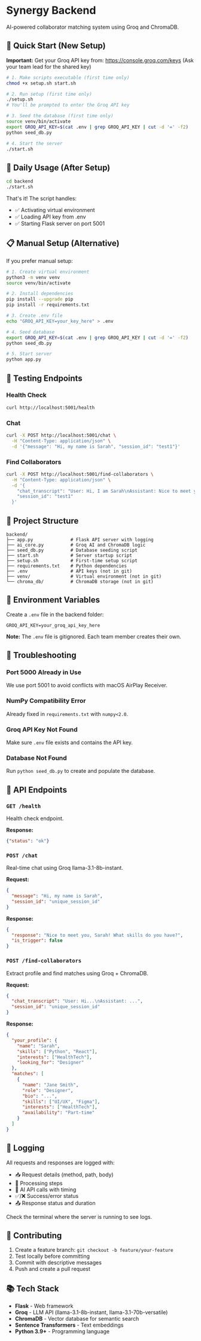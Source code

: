 # Synergy Backend

AI-powered collaborator matching system using Groq and ChromaDB.

## 🚀 Quick Start (New Setup)

**Important:** Get your Groq API key from: https://console.groq.com/keys
(Ask your team lead for the shared key)

```bash
# 1. Make scripts executable (first time only)
chmod +x setup.sh start.sh

# 2. Run setup (first time only)
./setup.sh
# You'll be prompted to enter the Groq API key

# 3. Seed the database (first time only)
source venv/bin/activate
export GROQ_API_KEY=$(cat .env | grep GROQ_API_KEY | cut -d '=' -f2)
python seed_db.py

# 4. Start the server
./start.sh
```

## 🔄 Daily Usage (After Setup)

```bash
cd backend
./start.sh
```

That's it! The script handles:
- ✅ Activating virtual environment
- ✅ Loading API key from .env
- ✅ Starting Flask server on port 5001

## 📋 Manual Setup (Alternative)

If you prefer manual setup:

```bash
# 1. Create virtual environment
python3 -m venv venv
source venv/bin/activate

# 2. Install dependencies
pip install --upgrade pip
pip install -r requirements.txt

# 3. Create .env file
echo "GROQ_API_KEY=your_key_here" > .env

# 4. Seed database
export GROQ_API_KEY=$(cat .env | grep GROQ_API_KEY | cut -d '=' -f2)
python seed_db.py

# 5. Start server
python app.py
```

## 🧪 Testing Endpoints

### Health Check
```bash
curl http://localhost:5001/health
```

### Chat
```bash
curl -X POST http://localhost:5001/chat \
  -H "Content-Type: application/json" \
  -d '{"message": "Hi, my name is Sarah", "session_id": "test1"}'
```

### Find Collaborators
```bash
curl -X POST http://localhost:5001/find-collaborators \
  -H "Content-Type: application/json" \
  -d '{
    "chat_transcript": "User: Hi, I am Sarah\nAssistant: Nice to meet you!\nUser: I have skills in Python and React\nUser: I am interested in HealthTech\nUser: Looking for a Designer",
    "session_id": "test1"
  }'
```

## 📁 Project Structure

```
backend/
├── app.py              # Flask API server with logging
├── ai_core.py          # Groq AI and ChromaDB logic
├── seed_db.py          # Database seeding script
├── start.sh            # Server startup script
├── setup.sh            # First-time setup script
├── requirements.txt    # Python dependencies
├── .env                # API keys (not in git)
├── venv/               # Virtual environment (not in git)
└── chroma_db/          # ChromaDB storage (not in git)
```

## 🔧 Environment Variables

Create a `.env` file in the backend folder:

```
GROQ_API_KEY=your_groq_api_key_here
```

**Note:** The `.env` file is gitignored. Each team member creates their own.

## 🐛 Troubleshooting

### Port 5000 Already in Use
We use port 5001 to avoid conflicts with macOS AirPlay Receiver.

### NumPy Compatibility Error
Already fixed in `requirements.txt` with `numpy<2.0`.

### Groq API Key Not Found
Make sure `.env` file exists and contains the API key.

### Database Not Found
Run `python seed_db.py` to create and populate the database.

## 🎯 API Endpoints

### `GET /health`
Health check endpoint.

**Response:**
```json
{"status": "ok"}
```

### `POST /chat`
Real-time chat using Groq llama-3.1-8b-instant.

**Request:**
```json
{
  "message": "Hi, my name is Sarah",
  "session_id": "unique_session_id"
}
```

**Response:**
```json
{
  "response": "Nice to meet you, Sarah! What skills do you have?",
  "is_trigger": false
}
```

### `POST /find-collaborators`
Extract profile and find matches using Groq + ChromaDB.

**Request:**
```json
{
  "chat_transcript": "User: Hi...\nAssistant: ...",
  "session_id": "unique_session_id"
}
```

**Response:**
```json
{
  "your_profile": {
    "name": "Sarah",
    "skills": ["Python", "React"],
    "interests": ["HealthTech"],
    "looking_for": "Designer"
  },
  "matches": [
    {
      "name": "Jane Smith",
      "role": "Designer",
      "bio": "...",
      "skills": ["UI/UX", "Figma"],
      "interests": ["HealthTech"],
      "availability": "Part-time"
    }
  ]
}
```

## 📝 Logging

All requests and responses are logged with:
- 📥 Request details (method, path, body)
- 💬 Processing steps
- 🤖 AI API calls with timing
- ✅/❌ Success/error status
- 📤 Response status and duration

Check the terminal where the server is running to see logs.

## 🤝 Contributing

1. Create a feature branch: `git checkout -b feature/your-feature`
2. Test locally before committing
3. Commit with descriptive messages
4. Push and create a pull request

## 📚 Tech Stack

- **Flask** - Web framework
- **Groq** - LLM API (llama-3.1-8b-instant, llama-3.1-70b-versatile)
- **ChromaDB** - Vector database for semantic search
- **Sentence Transformers** - Text embeddings
- **Python 3.9+** - Programming language
